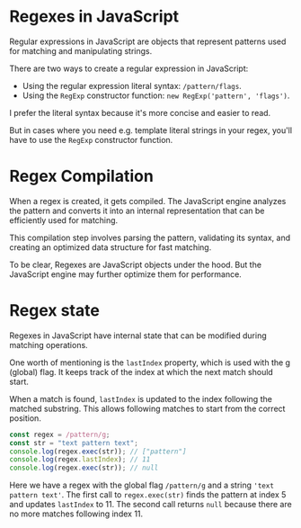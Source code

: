 # Regexes in JavaScript

Regular expressions in JavaScript are objects that represent patterns used for matching and manipulating strings.

There are two ways to create a regular expression in JavaScript:

- Using the regular expression literal syntax: `/pattern/flags`.
- Using the `RegExp` constructor function: `new RegExp('pattern', 'flags')`.

I prefer the literal syntax because it's more concise and easier to read.

But in cases where you need e.g. template literal strings in your regex, you'll have to use the `RegExp` constructor function.

# Regex Compilation

When a regex is created, it gets compiled. The JavaScript engine analyzes the pattern and converts it into an internal representation that can be efficiently used for matching.

This compilation step involves parsing the pattern, validating its syntax, and creating an optimized data structure for fast matching.

To be clear, Regexes are JavaScript objects under the hood. But the JavaScript engine may further optimize them for performance.

# Regex state

Regexes in JavaScript have internal state that can be modified during matching operations.

One worth of mentioning is the `lastIndex` property, which is used with the g (global) flag. It keeps track of the index at which the next match should start.

When a match is found, `lastIndex` is updated to the index following the matched substring. This allows following matches to start from the correct position.

```js
const regex = /pattern/g;
const str = "text pattern text";
console.log(regex.exec(str)); // ["pattern"]
console.log(regex.lastIndex); // 11
console.log(regex.exec(str)); // null
```

Here we have a regex with the global flag `/pattern/g` and a string `'text pattern text'`. The first call to `regex.exec(str)` finds the pattern at index 5 and updates `lastIndex` to 11. The second call returns `null` because there are no more matches following index 11.
